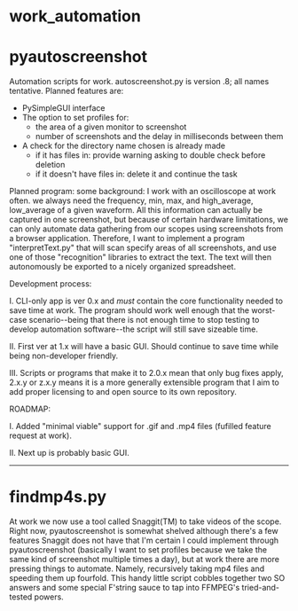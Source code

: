 # work_automation

# pyautoscreenshot
Automation scripts for work. autoscreenshot.py is version .8; all names tentative. Planned features are: 
  * PySimpleGUI interface
  * The option to set profiles for: 
    - the area of a given monitor to screenshot
    - number of screenshots and the delay in milliseconds between them
  * A check for the directory name chosen is already made
    - if it has files in: provide warning asking to double check before deletion
    - if it doesn't have files in: delete it and continue the task
    

Planned program: some background: I work with an oscilloscope at work often. we always need the frequency, min, max, and high_average, low_average of a given waveform. 
All this information can actually be captured in one screenshot, but because of certain hardware limitations, we can only automate data gathering from our scopes using screenshots from a browser application.
Therefore, I want to implement a program "interpretText.py" that will scan specify areas of all screenshots, and use one of those "recognition" libraries to extract the text.
The text will then autonomously be exported to a nicely organized spreadsheet.

Development process: 

I. CLI-only app is ver 0.x and *must* contain the core functionality needed to save time at work. The program should work well enough that the worst-case scenario--being that there is not enough time to stop testing to develop automation software--the script will still save sizeable time.

II. First ver at 1.x will have a basic GUI. Should continue to save time while being non-developer friendly.

III. Scripts or programs that make it to 2.0.x mean that only bug fixes apply, 2.x.y or z.x.y means it is a more generally extensible program that I aim to add proper licensing to and open source to its own repository.

ROADMAP:

I. Added "minimal viable" support for .gif and .mp4 files (fufilled feature request at work).

II. Next up is probably basic GUI.

---------------------------------------------------------------------------------------------------------------------------------------
# findmp4s.py
At work we now use a tool called Snaggit(TM) to take videos of the scope. Right now, pyautoscreenshot is somewhat shelved although there's a few features Snaggit does not have that I'm certain I could implement through pyautoscreenshot (basically I want to set profiles because we take the same kind of screenshot multiple times a day), but at work there are more pressing things to automate. Namely, recursively taking mp4 files and speeding them up fourfold. This handy little script cobbles together two SO answers and some special F'string sauce to tap into FFMPEG's tried-and-tested powers.
